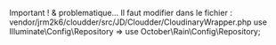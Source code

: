 Important ! & problematique...
Il faut modifier dans le fichier : 
vendor/jrm2k6/cloudder/src/JD/Cloudder/CloudinaryWrapper.php
use Illuminate\Config\Repository => use October\Rain\Config\Repository;

